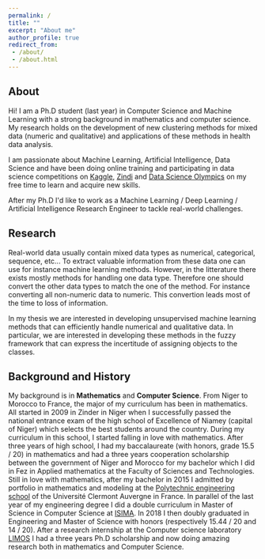 ```yaml
---
permalink: /
title: ""
excerpt: "About me"
author_profile: true
redirect_from:
 - /about/
 - /about.html
---
```


About
------
Hi! I am a Ph.D student (last year) in Computer Science and Machine Learning with a strong background in mathematics and computer science. My research holds on the development of new clustering methods for mixed data (numeric and qualitative) and applications of these methods in health data analysis.

I am passionate about Machine Learning, Artificial Intelligence, Data Science and have been doing online training and participating in data science competitions on [Kaggle](https://www.kaggle.com/), [Zindi](https://zindi.africa/) and [Data Science Olympics](https://www.datascience-olympics.com/) on my free time to learn and acquire new skills.

After my Ph.D I'd like to work as a Machine Learning / Deep Learning / Artificial Intelligence Research Engineer to tackle real-world challenges.

Research
------
Real-world data usually contain mixed data types as numerical, categorical, sequence, etc... To extract valuable information from these data one can use for instance machine learning methods. However, in the litterature there exists mostly methods for handling one data type. Therefore one should convert the other data types to match the one of the method. For instance converting all non-numeric data to numeric. This convertion leads most of the time to loss of information.

In my thesis we are interested in developing unsupervised machine learning methods that can efficiently handle numerical and qualitative data. In particular, we are interested in developing these methods in the fuzzy framework that can express the incertitude of assigning objects to the classes.

Background and History
------
My background is in **Mathematics** and **Computer Science**. From Niger to Morocco to France, the major of my curriculum has been in mathematics.
All started in 2009 in Zinder in Niger when I successfully passed the national entrance exam of the high school of Excellence of Niamey (capital of Niger) which selects the best students around the country. During my curriculum in this school, I started falling in love with mathematics. After three years of high school, I had my baccalaureate (with honors, grade 15.5 / 20) in mathematics and had a three years cooperation scholarship between the government of Niger and Morocco for my bachelor which I did in Fez in Applied mathematics at the Faculty of Sciences and Technologies. Still in love with mathematics, after my bachelor in 2015 I admitted by portfolio in mathematics and modeling at the [Polytechnic engineering school](http://polytech.univ-bpclermont.fr/-Genie-mathematique-et-modelisation-110-.html) of the Université Clermont Auvergne in France. In parallel of the last year of my engineering degree I did a double curriculum in Master of Science in Computer Science at [ISIMA](https://www.isima.fr/). In 2018 I then doubly graduated in Engineering and Master of Science with honors (respectively 15.44 / 20 and 14 / 20). After a research internship at the Computer science laboratory [LIMOS](https://limos.fr/) I had a three years Ph.D scholarship and now doing amazing research both in mathematics and Computer Science.
